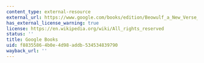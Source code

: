 ```yaml
---
content_type: external-resource
external_url: https://www.google.com/books/edition/Beowulf_a_New_Verse_Translation_Bilingua/m-7crEM3A0AC?hl=en&gbpv=1
has_external_license_warning: true
license: https://en.wikipedia.org/wiki/All_rights_reserved
status: ''
title: Google Books
uid: f8835586-4b0e-4d98-addb-534534839790
wayback_url: ''
---
```

